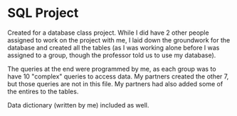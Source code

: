 # SQL Project
Created for a database class project. While I did have 2 other people assigned to work on the project with me, I laid down the groundwork for the database and created all the tables (as I was working alone before I was assigned to a group, though the professor told us to use my database).

The queries at the end were programmed by me, as each group was to have 10 "complex" queries to access data. My partners created the other 7, but those queries are not in this file. My partners had also added some of the entires to the tables.

Data dictionary (written by me) included as well.
